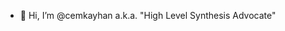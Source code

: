 - 👋 Hi, I’m @cemkayhan a.k.a. "High Level Synthesis Advocate"


<!---
cemkayhan/cemkayhan is a ✨ special ✨ repository because its `README.md` (this file) appears on your GitHub profile.
You can click the Preview link to take a look at your changes.
--->

